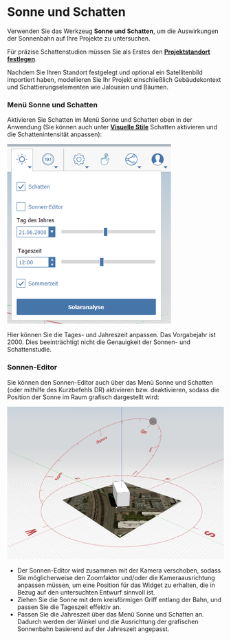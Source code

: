 # Sonne und Schatten

Verwenden Sie das Werkzeug **Sonne und Schatten**, um die Auswirkungen der Sonnenbahn auf Ihre Projekte zu untersuchen.

Für präzise Schattenstudien müssen Sie als Erstes den [**Projektstandort festlegen**](setting-location.md).

Nachdem Sie Ihren Standort festgelegt und optional ein Satellitenbild importiert haben, modellieren Sie Ihr Projekt einschließlich Gebäudekontext und Schattierungselementen wie Jalousien und Bäumen.

### Menü Sonne und Schatten

Aktivieren Sie Schatten im Menü Sonne und Schatten oben in der Anwendung \(Sie können auch unter [**Visuelle Stile**](../formit-introduction/tool-bars.md) Schatten aktivieren und die Schattenintensität anpassen\):

![](../.gitbook/assets/sun-+-shadows.PNG)

Hier können Sie die Tages- und Jahreszeit anpassen. Das Vorgabejahr ist 2000. Dies beeinträchtigt nicht die Genauigkeit der Sonnen- und Schattenstudie.

### Sonnen-Editor

Sie können den Sonnen-Editor auch über das Menü Sonne und Schatten \(oder mithilfe des Kurzbefehls DR\) aktivieren bzw. deaktivieren, sodass die Position der Sonne im Raum grafisch dargestellt wird:

![](../.gitbook/assets/sun-editor.PNG)

* Der Sonnen-Editor wird zusammen mit der Kamera verschoben, sodass Sie möglicherweise den Zoomfaktor und/oder die Kameraausrichtung anpassen müssen, um eine Position für das Widget zu erhalten, die in Bezug auf den untersuchten Entwurf sinnvoll ist.
* Ziehen Sie die Sonne mit dem kreisförmigen Griff entlang der Bahn, und passen Sie die Tageszeit effektiv an.
* Passen Sie die Jahreszeit über das Menü Sonne und Schatten an. Dadurch werden der Winkel und die Ausrichtung der grafischen Sonnenbahn basierend auf der Jahreszeit angepasst.



